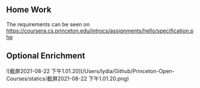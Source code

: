 ## Home Work

The requirements can be seen on https://coursera.cs.princeton.edu/introcs/assignments/hello/specification.php

## Optional Enrichment

![截屏2021-08-22 下午1.01.20](/Users/lydia/Github/Princeton-Open-Courses/statics/截屏2021-08-22 下午1.01.20.png)

